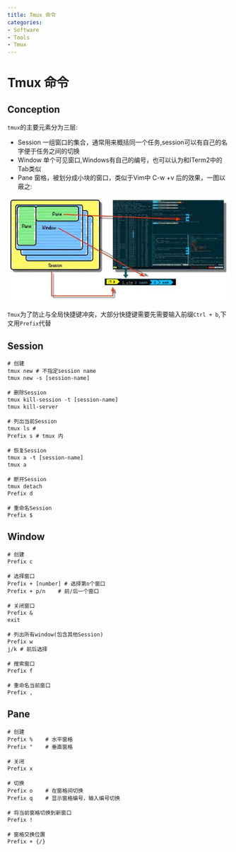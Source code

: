 ```yaml
---
title: Tmux 命令
categories:
- Software
- Tools
- Tmux
---
```

# Tmux 命令

## Conception

`tmux`的主要元素分为三层:

- Session 一组窗口的集合，通常用来概括同一个任务,session可以有自己的名字便于任务之间的切换
- Window 单个可见窗口,Windows有自己的编号，也可以认为和ITerm2中的Tab类似
- Pane 窗格，被划分成小块的窗口，类似于Vim中 C-w +v 后的效果，一图以蔽之:

![](https://raw.githubusercontent.com/LuShan123888/Files/main/Pictures/2021-02-17-W2b3u7VLDv1UCsl.jpg)

`Tmux`为了防止与全局快捷键冲突，大部分快捷键需要先需要输入前缀`Ctrl + b`,下文用`Prefix`代替

## Session

```shell
# 创建
tmux new # 不指定session name
tmux new -s [session-name]

# 删除Session
tmux kill-session -t [session-name]
tmux kill-server

# 列出当前Session
tmux ls #
Prefix s # tmux 内

# 恢复Session
tmux a -t [session-name]
tmux a

# 断开Session
tmux detach
Prefix d

# 重命名Session
Prefix $
```

## Window

```shell
# 创建
Prefix c

# 选择窗口
Prefix + [number] # 选择第n个窗口
Prefix + p/n	# 前/后一个窗口

# 关闭窗口
Prefix &
exit

# 列出所有window(包含其他Session)
Prefix w
j/k # 前后选择

# 搜索窗口
Prefix f

# 重命名当前窗口
Prefix ,
```

## Pane

```shell
# 创建
Prefix %	# 水平窗格
Prefix "    # 垂直窗格

# 关闭
Prefix x

# 切换
Prefix o    # 在窗格间切换
Prefix q	# 显示窗格编号，输入编号切换

# 将当前窗格切换到新窗口
Prefix !

# 窗格交换位置
Prefix + {/}
```

